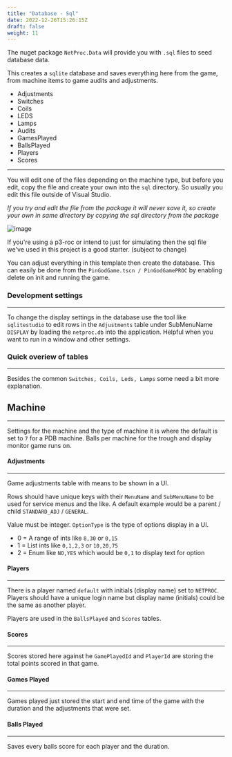 ```yaml
---
title: "Database - Sql"
date: 2022-12-26T15:26:15Z
draft: false
weight: 11
---
```


The nuget package `NetProc.Data` will provide you with `.sql` files to seed database data.

 This creates a `sqlite` database and saves everything here from the game, from machine items to game audits and adjustments.

 - Adjustments
 - Switches
 - Coils
 - LEDS
 - Lamps
 - Audits
 - GamesPlayed
 - BallsPlayed
 - Players
 - Scores

---

You will edit one of the files depending on the machine type, but before you edit, copy the file and create your own into the `sql` directory. So usually you edit this file outside of Visual Studio.

*If you try and edit the file from the package it will never save it, so create your own in same directory by copying the sql directory from the package*

![image](../../images/p-roc/database-sql.jpg)

If you're using a p3-roc or intend to just for simulating then the sql file we've used in this project is a good starter. (subject to change)

You can adjust everything in this template then create the database. This can easily be done from the `PinGodGame.tscn / PinGodGamePROC` by enabling delete on init and running the game.

### Development settings
---

To change the display settings in the database use the tool like `sqlitestudio` to edit rows in the `Adjustments` table under SubMenuName `DISPLAY` by loading the `netproc.db` into the application. Helpful when you want to run in a window and other settings.

### Quick overiew of tables
---

Besides the common `Switches, Coils, Leds, Lamps` some need a bit more explanation.

## Machine
---

Settings for the machine and the type of machine it is where the default is set to `7` for a PDB machine. Balls per machine for the trough and display monitor game runs on.

#### Adjustments
---

Game adjustments table with means to be shown in a UI.

Rows should have unique keys with their `MenuName` and `SubMenuName` to be used for service menus and the like. A default example would be a parent / child `STANDARD_ADJ` / `GENERAL`.

Value must be integer. `OptionType` is the type of options display in a UI.

* 0 = A range of ints like `8,30` or `0,15`
* 1 = List ints like `0,1,2,3` or `10,20,75`
* 2 = Enum like `NO,YES` which would be `0,1` to display text for option

#### Players
---

There is a player named `default` with initials (display name) set to `NETPROC`. Players should have a unique login name but display name (initials) could be the same as another player.

Players are used in the `BallsPlayed` and `Scores` tables.

#### Scores
---

Scores stored here against he `GamePlayedId` and `PlayerId` are storing the total points scored in that game.

#### Games Played
---

Games played just stored the start and end time of the game with the duration and the adjustments that were set.

#### Balls Played
---

Saves every balls score for each player and the duration.